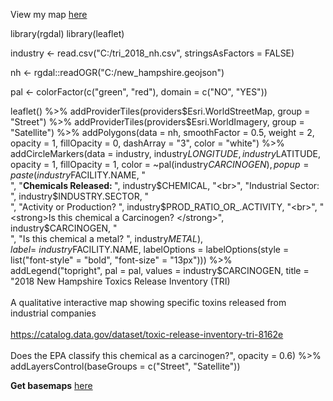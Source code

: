 View my map [here](https://erinhard.github.io/Leaflet-Webmapping/)

library(rgdal)
library(leaflet)

industry <- read.csv("C:/tri_2018_nh.csv", stringsAsFactors = FALSE)

nh <- rgdal::readOGR("C:/new_hampshire.geojson")

pal <- colorFactor(c("green", "red"), domain = c("NO", "YES"))

leaflet() %>%
  addProviderTiles(providers$Esri.WorldStreetMap, group = "Street") %>%
  addProviderTiles(providers$Esri.WorldImagery, group = "Satellite") %>%
  addPolygons(data = nh, smoothFactor = 0.5, weight = 2, opacity = 1, fillOpacity = 0, dashArray = "3", color = "white") %>%
  addCircleMarkers(data = industry, industry$LONGITUDE, industry$LATITUDE, opacity = 1, fillOpacity = 1, color = ~pal(industry$CARCINOGEN),  
                   popup = paste(industry$FACILITY.NAME, "<br>", 
                                 "<strong>Chemicals Released: </strong>", industry$CHEMICAL, "<br>", 
                                 "Industrial Sector: ", industry$INDUSTRY.SECTOR, "<br>", 
                                 "Activity or Production? ", industry$PROD_RATIO_OR_.ACTIVITY, "<br>", 
                                 "<strong>Is this chemical a Carcinogen? </strong>", industry$CARCINOGEN, "<br>", 
                                 "Is this chemical a metal? ", industry$METAL), 
                   label = ~industry$FACILITY.NAME, 
                   labelOptions = labelOptions(style = list("font-style" = "bold", "font-size" = "13px"))) %>% 
  addLegend("topright", pal = pal, values = industry$CARCINOGEN, 
            title = "2018 New Hampshire Toxics Release Inventory (TRI)<br><br>A qualitative interactive map showing specific toxins released from industrial companies<br><br>https://catalog.data.gov/dataset/toxic-release-inventory-tri-8162e<br><br>Does the EPA classify this chemical as a carcinogen?", 
            opacity = 0.6) %>%
  addLayersControl(baseGroups = c("Street", "Satellite"))

**Get basemaps** [here](https://leaflet-extras.github.io/leaflet-providers/preview/)
